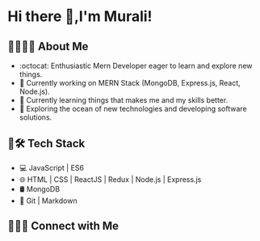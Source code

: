 # Hi there 👋,I'm Murali!

## :link:👨🏻‍💻 About Me
* :octocat: Enthusiastic Mern Developer eager to learn and explore new things.
* 🔭 Currently working on MERN Stack (MongoDB, Express.js, React, Node.js).
* 🌱 Currently learning things that makes me and my skills better.
* 🤔 Exploring the ocean of new technologies and developing software solutions.




## :link:🛠  Tech Stack
* :computer: JavaScript | ES6 
* :globe_with_meridians: HTML | CSS | ReactJS | Redux |  Node.js | Express.js 
*  🛢 MongoDB 
* :hammer: Git | Markdown

## :link:🤝🏻  Connect with Me




